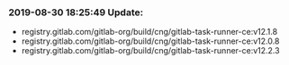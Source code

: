 ### 2019-08-30 18:25:49 Update:

- registry.gitlab.com/gitlab-org/build/cng/gitlab-task-runner-ce:v12.1.8
- registry.gitlab.com/gitlab-org/build/cng/gitlab-task-runner-ce:v12.0.8
- registry.gitlab.com/gitlab-org/build/cng/gitlab-task-runner-ce:v12.2.3
